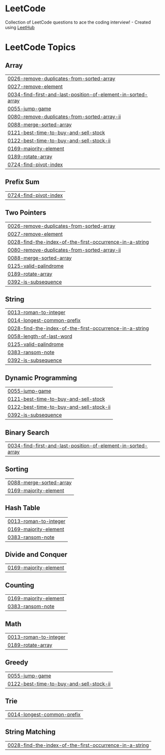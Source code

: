 # LeetCode
Collection of LeetCode questions to ace the coding interview! - Created using [LeetHub](https://github.com/QasimWani/LeetHub)

<!---LeetCode Topics Start-->
# LeetCode Topics
## Array
|  |
| ------- |
| [0026-remove-duplicates-from-sorted-array](https://github.com/Minjoo522/LeetCode/tree/master/0026-remove-duplicates-from-sorted-array) |
| [0027-remove-element](https://github.com/Minjoo522/LeetCode/tree/master/0027-remove-element) |
| [0034-find-first-and-last-position-of-element-in-sorted-array](https://github.com/Minjoo522/LeetCode/tree/master/0034-find-first-and-last-position-of-element-in-sorted-array) |
| [0055-jump-game](https://github.com/Minjoo522/LeetCode/tree/master/0055-jump-game) |
| [0080-remove-duplicates-from-sorted-array-ii](https://github.com/Minjoo522/LeetCode/tree/master/0080-remove-duplicates-from-sorted-array-ii) |
| [0088-merge-sorted-array](https://github.com/Minjoo522/LeetCode/tree/master/0088-merge-sorted-array) |
| [0121-best-time-to-buy-and-sell-stock](https://github.com/Minjoo522/LeetCode/tree/master/0121-best-time-to-buy-and-sell-stock) |
| [0122-best-time-to-buy-and-sell-stock-ii](https://github.com/Minjoo522/LeetCode/tree/master/0122-best-time-to-buy-and-sell-stock-ii) |
| [0169-majority-element](https://github.com/Minjoo522/LeetCode/tree/master/0169-majority-element) |
| [0189-rotate-array](https://github.com/Minjoo522/LeetCode/tree/master/0189-rotate-array) |
| [0724-find-pivot-index](https://github.com/Minjoo522/LeetCode/tree/master/0724-find-pivot-index) |
## Prefix Sum
|  |
| ------- |
| [0724-find-pivot-index](https://github.com/Minjoo522/LeetCode/tree/master/0724-find-pivot-index) |
## Two Pointers
|  |
| ------- |
| [0026-remove-duplicates-from-sorted-array](https://github.com/Minjoo522/LeetCode/tree/master/0026-remove-duplicates-from-sorted-array) |
| [0027-remove-element](https://github.com/Minjoo522/LeetCode/tree/master/0027-remove-element) |
| [0028-find-the-index-of-the-first-occurrence-in-a-string](https://github.com/Minjoo522/LeetCode/tree/master/0028-find-the-index-of-the-first-occurrence-in-a-string) |
| [0080-remove-duplicates-from-sorted-array-ii](https://github.com/Minjoo522/LeetCode/tree/master/0080-remove-duplicates-from-sorted-array-ii) |
| [0088-merge-sorted-array](https://github.com/Minjoo522/LeetCode/tree/master/0088-merge-sorted-array) |
| [0125-valid-palindrome](https://github.com/Minjoo522/LeetCode/tree/master/0125-valid-palindrome) |
| [0189-rotate-array](https://github.com/Minjoo522/LeetCode/tree/master/0189-rotate-array) |
| [0392-is-subsequence](https://github.com/Minjoo522/LeetCode/tree/master/0392-is-subsequence) |
## String
|  |
| ------- |
| [0013-roman-to-integer](https://github.com/Minjoo522/LeetCode/tree/master/0013-roman-to-integer) |
| [0014-longest-common-prefix](https://github.com/Minjoo522/LeetCode/tree/master/0014-longest-common-prefix) |
| [0028-find-the-index-of-the-first-occurrence-in-a-string](https://github.com/Minjoo522/LeetCode/tree/master/0028-find-the-index-of-the-first-occurrence-in-a-string) |
| [0058-length-of-last-word](https://github.com/Minjoo522/LeetCode/tree/master/0058-length-of-last-word) |
| [0125-valid-palindrome](https://github.com/Minjoo522/LeetCode/tree/master/0125-valid-palindrome) |
| [0383-ransom-note](https://github.com/Minjoo522/LeetCode/tree/master/0383-ransom-note) |
| [0392-is-subsequence](https://github.com/Minjoo522/LeetCode/tree/master/0392-is-subsequence) |
## Dynamic Programming
|  |
| ------- |
| [0055-jump-game](https://github.com/Minjoo522/LeetCode/tree/master/0055-jump-game) |
| [0121-best-time-to-buy-and-sell-stock](https://github.com/Minjoo522/LeetCode/tree/master/0121-best-time-to-buy-and-sell-stock) |
| [0122-best-time-to-buy-and-sell-stock-ii](https://github.com/Minjoo522/LeetCode/tree/master/0122-best-time-to-buy-and-sell-stock-ii) |
| [0392-is-subsequence](https://github.com/Minjoo522/LeetCode/tree/master/0392-is-subsequence) |
## Binary Search
|  |
| ------- |
| [0034-find-first-and-last-position-of-element-in-sorted-array](https://github.com/Minjoo522/LeetCode/tree/master/0034-find-first-and-last-position-of-element-in-sorted-array) |
## Sorting
|  |
| ------- |
| [0088-merge-sorted-array](https://github.com/Minjoo522/LeetCode/tree/master/0088-merge-sorted-array) |
| [0169-majority-element](https://github.com/Minjoo522/LeetCode/tree/master/0169-majority-element) |
## Hash Table
|  |
| ------- |
| [0013-roman-to-integer](https://github.com/Minjoo522/LeetCode/tree/master/0013-roman-to-integer) |
| [0169-majority-element](https://github.com/Minjoo522/LeetCode/tree/master/0169-majority-element) |
| [0383-ransom-note](https://github.com/Minjoo522/LeetCode/tree/master/0383-ransom-note) |
## Divide and Conquer
|  |
| ------- |
| [0169-majority-element](https://github.com/Minjoo522/LeetCode/tree/master/0169-majority-element) |
## Counting
|  |
| ------- |
| [0169-majority-element](https://github.com/Minjoo522/LeetCode/tree/master/0169-majority-element) |
| [0383-ransom-note](https://github.com/Minjoo522/LeetCode/tree/master/0383-ransom-note) |
## Math
|  |
| ------- |
| [0013-roman-to-integer](https://github.com/Minjoo522/LeetCode/tree/master/0013-roman-to-integer) |
| [0189-rotate-array](https://github.com/Minjoo522/LeetCode/tree/master/0189-rotate-array) |
## Greedy
|  |
| ------- |
| [0055-jump-game](https://github.com/Minjoo522/LeetCode/tree/master/0055-jump-game) |
| [0122-best-time-to-buy-and-sell-stock-ii](https://github.com/Minjoo522/LeetCode/tree/master/0122-best-time-to-buy-and-sell-stock-ii) |
## Trie
|  |
| ------- |
| [0014-longest-common-prefix](https://github.com/Minjoo522/LeetCode/tree/master/0014-longest-common-prefix) |
## String Matching
|  |
| ------- |
| [0028-find-the-index-of-the-first-occurrence-in-a-string](https://github.com/Minjoo522/LeetCode/tree/master/0028-find-the-index-of-the-first-occurrence-in-a-string) |
<!---LeetCode Topics End-->